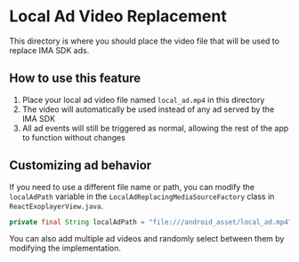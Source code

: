 # Local Ad Video Replacement

This directory is where you should place the video file that will be used to replace IMA SDK ads.

## How to use this feature

1. Place your local ad video file named `local_ad.mp4` in this directory
2. The video will automatically be used instead of any ad served by the IMA SDK
3. All ad events will still be triggered as normal, allowing the rest of the app to function without changes

## Customizing ad behavior

If you need to use a different file name or path, you can modify the `localAdPath` variable in the `LocalAdReplacingMediaSourceFactory` class in `ReactExoplayerView.java`.

```java
private final String localAdPath = "file:///android_asset/local_ad.mp4"; // Path to your local ad file
```

You can also add multiple ad videos and randomly select between them by modifying the implementation. 